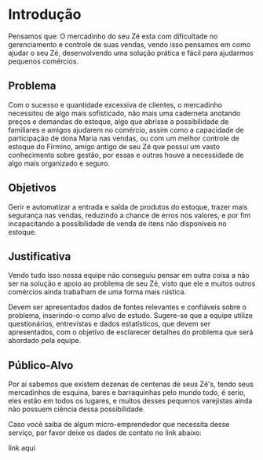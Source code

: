 # Introdução

Pensamos que:
O mercadinho do seu Zé esta com dificultade no gerenciamento e controle de suas vendas, vendo isso pensamos em como ajudar o seu Zé, desenvolvendo uma solução prática e fácil para ajudarmos pequenos comércios.

## Problema
Com o sucesso e quantidade excessiva de clientes, o mercadinho necessitou de algo mais sofisticado, não mais uma caderneta anotando preços e demandas de estoque, algo que abrisse a possibilidade de familiares e amigos ajudarem no comércio, assim como a capacidade de participação de dona Maria nas vendas, ou com um melhor controle de estoque do Firmino, amigo antigo de seu Zé que possui um vasto conhecimento sobre gestão, por essas e outras houve a necessidade de algo mais organizado e seguro.

## Objetivos

Gerir e automatizar a entrada e saída de produtos do estoque, trazer mais segurança nas vendas, reduzindo a chance de erros nos valores, e por fim incapacitando a possibilidade de venda de itens não disponíveis no estoque.
 
## Justificativa

Vendo tudo isso nossa equipe não conseguiu pensar em outra coisa a não ser na solução e apoio ao problema de seu Zé, visto que ele e muitos outros comércios ainda trabalham de uma forma mais rústica.

Devem ser apresentados dados de fontes relevantes e confiáveis sobre o problema, inserindo-o como alvo de estudo. Sugere-se que a equipe utilize questionários, entrevistas e dados estatísticos, que devem ser apresentados, com o objetivo de esclarecer detalhes do problema que será abordado pela equipe.

## Público-Alvo

Por aí sabemos que existem dezenas de centenas de seus Zé's, tendo seus mercadinhos de esquina, bares e barraquinhas pelo mundo todo, é serio, eles estão em todos os lugares, e muitos desses pequenos varejistas ainda não possuem ciência dessa possibilidade.

Caso você saiba de algum micro-emprendedor que necessita desse serviço, por favor deixe os dados de contato no link abaixo: 

link aqui
